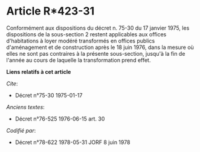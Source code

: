# Article R*423-31

Conformément aux dispositions du décret n. 75-30 du 17 janvier 1975, les dispositions de la sous-section 2 restent
applicables aux offices d'habitations à loyer modéré transformés en offices publics d'aménagement et de construction après le
18 juin 1976, dans la mesure où elles ne sont pas contraires à la présente sous-section, jusqu'à la fin de l'année au cours
de laquelle la transformation prend effet.

**Liens relatifs à cet article**

_Cite_:

  - Décret n°75-30 1975-01-17

_Anciens textes_:

  - Décret n°76-525 1976-06-15 art. 30

_Codifié par_:

  - Décret n°78-622 1978-05-31 JORF 8 juin 1978
